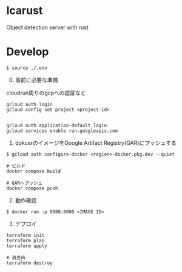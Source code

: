 # Icarust
Object detection server with rust

# Develop

```
$ source ./.env
```

0. 事前に必要な準備

cloudrun周りのgcpへの認証など

```
gcloud auth login
gcloud config set project <project-id>


gcloud auth application-default login
gcloud services enable run.googleapis.com
```

1. dokcerのイメージをGoogle Artifact Registry(GAR)にプッシュする

```
$ gcloud auth configure-docker <region>-docker.pkg.dev --quiet
```

```
# ビルド
docker compose build

# GARへプッシュ
docker compose push
```

2. 動作確認

```
$ docker run -p 8080:8080 <IMAGE ID>
```

3. デプロイ

```
terraform init
terraform plan
terraform apply

# 消去時
terraform destroy
```
